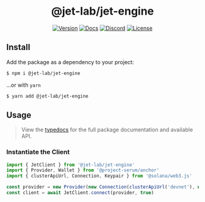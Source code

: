 <div align="center">
  <h1>@jet-lab/jet-engine</h1>

  [![Version](https://img.shields.io/npm/v/@jet-lab/jet-engine?color=red)](https://www.npmjs.com/package/@jet-lab/jet-engine)
  [![Docs](https://img.shields.io/badge/doc-typedocs-success)](https://jet-lab.github.io/jet-engine/)
  [![Discord](https://img.shields.io/discord/833805114602291200?color=blueviolet)](https://discord.gg/RW2hsqwfej)
  [![License](https://img.shields.io/github/license/jet-lab/jet-engine?color=blue)](./LICENSE)
</div>

## Install

Add the package as a dependency to your project:

```bash
$ npm i @jet-lab/jet-engine
```

...or with `yarn`

```bash
$ yarn add @jet-lab/jet-engine
```

## Usage

> View the [typedocs](https://jet-lab.github.io/jet-engine/) for the full package documentation and available API.

### Instantiate the Client

```ts
import { JetClient } from '@jet-lab/jet-engine'
import { Provider, Wallet } from '@project-serum/anchor'
import { clusterApiUrl, Connection, Keypair } from '@solana/web3.js'

const provider = new Provider(new Connection(clusterApiUrl('devnet'), new Wallet(Keypair.generate()), {}))
const client = await JetClient.connect(provider, true)
```

<!-- TODO: -->
